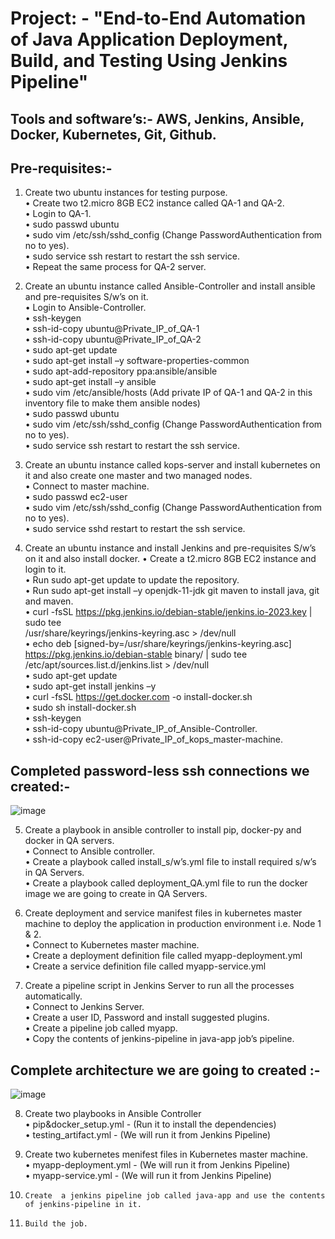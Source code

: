 # Project: - "End-to-End Automation of Java Application Deployment, Build, and Testing Using Jenkins Pipeline"

## **Tools and software’s:-** AWS, Jenkins, Ansible, Docker, Kubernetes, Git, Github.

## **Pre-requisites:-** 

1.	Create two ubuntu instances for testing purpose.  
   •	Create two t2.micro 8GB EC2 instance called QA-1 and QA-2.  
   •	Login to QA-1.  
   •	sudo passwd ubuntu  
   •	sudo vim /etc/ssh/sshd_config (Change PasswordAuthentication from no to yes).  
   •	sudo service ssh restart to restart the ssh service.  
   •	Repeat the same process for QA-2 server.  

2.	Create an ubuntu instance called Ansible-Controller and install ansible and pre-requisites S/w’s on it.  
   •	Login to Ansible-Controller.  
   •	ssh-keygen  
   •	ssh-id-copy ubuntu@Private_IP_of_QA-1  
   •	ssh-id-copy ubuntu@Private_IP_of_QA-2  
   •	sudo apt-get update  
   •	sudo apt-get install  –y software-properties-common  
   •	sudo apt-add-repository ppa:ansible/ansible  
   •	sudo apt-get install –y ansible  
   •	sudo vim /etc/ansible/hosts (Add private IP of QA-1 and QA-2 in this inventory file to make them ansible nodes)  
   •	sudo passwd ubuntu  
   •	sudo vim /etc/ssh/sshd_config (Change PasswordAuthentication from no to yes).  
   •	sudo service ssh restart to restart the ssh service.  

3.	Create an ubuntu instance called kops-server and install kubernetes on it and also create one master and two managed nodes.  
   •	Connect to master machine.  
   •	sudo passwd ec2-user  
   •	sudo vim /etc/ssh/sshd_config (Change PasswordAuthentication from no to yes).  
   •	sudo service sshd restart to restart the ssh service.  

4.	Create an ubuntu instance and install Jenkins and pre-requisites S/w’s on it and also install docker.
   •	Create a t2.micro 8GB EC2 instance and login to it.  
   •	Run sudo apt-get update to update the repository.  
   •	Run sudo apt-get install –y openjdk-11-jdk git maven to install java, git and maven.  
   •	curl -fsSL https://pkg.jenkins.io/debian-stable/jenkins.io-2023.key | sudo tee \
/usr/share/keyrings/jenkins-keyring.asc > /dev/null   
   •	echo deb [signed-by=/usr/share/keyrings/jenkins-keyring.asc] \
https://pkg.jenkins.io/debian-stable binary/ | sudo tee \
/etc/apt/sources.list.d/jenkins.list > /dev/null  
   •	sudo apt-get update  
   •	sudo apt-get install jenkins –y  
   •	curl -fsSL https://get.docker.com -o install-docker.sh  
   •	sudo sh install-docker.sh  
   •	ssh-keygen  
   •	ssh-id-copy ubuntu@Private_IP_of_Ansible-Controller.  
   •	ssh-id-copy ec2-user@Private_IP_of_kops_master-machine.

## **Completed password-less ssh connections we created:-**

![image](https://github.com/Shahrukhislam786/webapp-project/assets/120633106/a3ee38ad-a1cd-4fd4-bbbf-c50b337b70e3)

5.	Create a playbook in ansible controller to install pip, docker-py and docker in QA servers.  
   •	Connect to Ansible controller.  
   •	Create a playbook called install_s/w’s.yml file to install required s/w’s in QA Servers.  
   •	Create a playbook called deployment_QA.yml file to run the docker image we are going to create in QA Servers.  

6.	Create deployment and service manifest files in kubernetes master machine to deploy the application in  production environment i.e. Node 1 & 2.  
   •	Connect to Kubernetes master machine.  
   •	Create a deployment definition file called myapp-deployment.yml   
   •	Create a service definition file called myapp-service.yml  

7.	Create a pipeline script in Jenkins Server to run all the processes automatically.  
   •	Connect to Jenkins Server.  
   •	Create a user ID, Password and install suggested plugins.  
   •	Create a pipeline job called myapp.  
   •	Copy the contents of jenkins-pipeline in java-app job’s pipeline.  

## **Complete architecture we are going to created :-**

![image](https://github.com/Shahrukhislam786/webapp-project/assets/120633106/a24b1df8-4cb2-42a2-a4dc-eb62a4a8aa9d)

8. Create two playbooks in Ansible Controller  
   •	pip&docker_setup.yml - (Run it to install the dependencies)  
   •	testing_artifact.yml - (We will run it from Jenkins Pipeline)

9. 	Create two kubernetes menifest files in Kubernetes master machine.    
   •	myapp-deployment.yml - (We will run it from Jenkins Pipeline)  
   •	myapp-service.yml - (We will run it from Jenkins Pipeline)
   
11. 	Create  a jenkins pipeline job called java-app and use the contents of jenkins-pipeline in it.
    
12. 	Build the job.  
   
